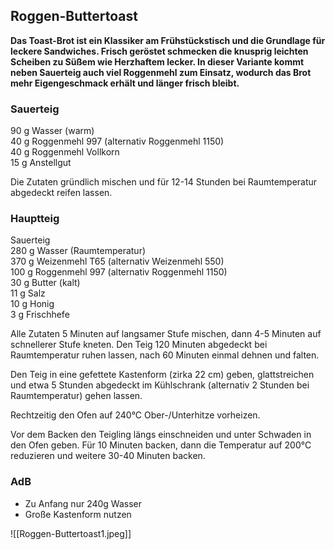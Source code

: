 ## Roggen-Buttertoast

**Das Toast-Brot ist ein Klassiker am Frühstückstisch und die Grundlage für leckere Sandwiches. Frisch geröstet schmecken die knusprig leichten Scheiben zu Süßem wie Herzhaftem lecker. In dieser Variante kommt neben Sauerteig auch viel Roggenmehl zum Einsatz, wodurch das Brot mehr Eigengeschmack erhält und länger frisch bleibt.**

### Sauerteig

90 g Wasser (warm)  
40 g Roggenmehl 997 (alternativ Roggenmehl 1150)  
40 g Roggenmehl Vollkorn  
15 g Anstellgut

Die Zutaten gründlich mischen und für 12-14 Stunden bei Raumtemperatur abgedeckt reifen lassen.

### Hauptteig
Sauerteig  
280 g Wasser (Raumtemperatur)  
370 g Weizenmehl T65 (alternativ Weizenmehl 550)  
100 g Roggenmehl 997 (alternativ Roggenmehl 1150)  
30 g Butter (kalt)  
11 g Salz  
10 g Honig  
3 g Frischhefe

Alle Zutaten 5 Minuten auf langsamer Stufe mischen, dann 4-5 Minuten auf schnellerer Stufe kneten. Den Teig 120 Minuten abgedeckt bei Raumtemperatur ruhen lassen, nach 60 Minuten einmal dehnen und falten.

Den Teig in eine gefettete Kastenform (zirka 22 cm) geben, glattstreichen und etwa 5 Stunden abgedeckt im Kühlschrank (alternativ 2 Stunden bei Raumtemperatur) gehen lassen.

Rechtzeitig den Ofen auf 240°C Ober-/Unterhitze vorheizen.

Vor dem Backen den Teigling längs einschneiden und unter Schwaden in den Ofen geben. Für 10 Minuten backen, dann die Temperatur auf 200°C reduzieren und weitere 30-40 Minuten backen.

### AdB

- Zu Anfang nur 240g Wasser
- Große Kastenform nutzen



![[Roggen-Buttertoast1.jpeg]]